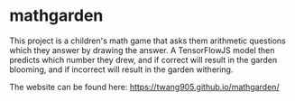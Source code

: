 # mathgarden

This project is a children's math game that asks them arithmetic questions which they answer by drawing the answer. A TensorFlowJS model then predicts which number they drew, and if correct will result in the garden blooming, and if incorrect will result in the garden withering.

The website can be found here: https://twang905.github.io/mathgarden/
